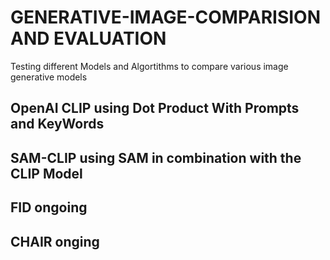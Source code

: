 # GENERATIVE-IMAGE-COMPARISION AND EVALUATION
Testing different Models and Algortithms to compare various image generative models

## **OpenAI CLIP** using Dot Product With Prompts and KeyWords

## **SAM-CLIP** using SAM in combination with the CLIP Model

## **FID** ongoing

## **CHAIR** onging 
